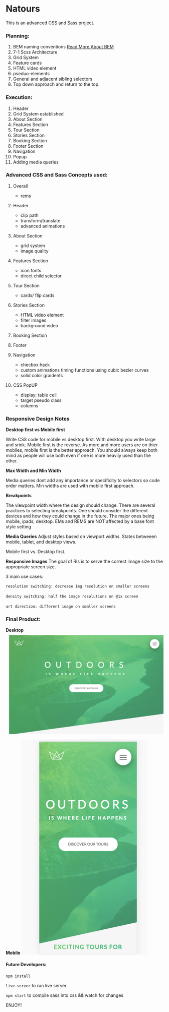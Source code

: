 # Natours

This is an advanced CSS and Sass project.

### Planning:
1. BEM naming conventions 
[Read More About BEM](http://getbem.com/naming/)
2. 7-1 Scss Architecture
3. Grid System
4. Feature cards
5. HTML video element
6. pseduo-elements
7. General and adjacent sibling selectors
8. Top down approach and return to the top.

### Execution:
1. Header 
2. Grid System established
3. About Section
4. Features Section
5. Tour Section
6. Stories Section
7. Booking Section
8. Footer Section
9. Navigation
10. Popup
11. Adding media queries 

### Advanced CSS and Sass Concepts used:
1. Overall
	* rems 
	
2. Header
	* clip path
	* transform/translate
	* advanced animations 

3. About Section
	* grid system
	* image quality

4. Features Section
	* icon fonts
	* direct child selector

5. Tour Section
	* cards/ flip cards

6. Stories Section 
	* HTML video element
	* filter images
	* background video

7. Booking Section

8. Footer

9. Navigation
	* checbox hack
	* custom animations timing functions using cubic bezier curves
	* solid color graidents

10. CSS PopUP
	* display: table cell
	* target pseudo class
	* columns

### Responsive Design Notes
**Desktop first vs Mobile first**

Write CSS code for mobile vs desktop first. With desktop you write large and 
srink. Mobile first is the reverse. As more and more users are on thier mobiles,
mobile first is the better approach. You should always keep both mind as people will
use both even if one is more heavily used than the other. 

**Max Width and Min Width**

Media queries dont add any importance or specificity to selectors so code order matters. Min widths are used with mobile first approach.

**Breakpoints**

The viewpoint width where the design should change.
There are several practices to selecting breakpoints. One should consider 
the different devices and how they could change in the future. The major ones being
mobile, ipads, desktop. 
EMs and REMS are NOT affected by a base font style setting

**Media Queries**
Adjust styles based on viewport widths. States betweeen mobile,
tablet, and desktop views. 

Mobile first vs. Desktop first. 

**Responsive Images**
The goal of RIs is to serve the correct image size to the appropriate screen size.

3 main use cases: 

	resolution switching: decrease img resolution on smaller screens

	density switching: half the image resolutions on @1x screen
	
	art direction: different image on smaller screens

### Final Product:

**Desktop**
![](project-large.jpg)

**Mobile**
![](project-small.jpg)

#### Future Developers:
`npm install`

`live-server` to run live server

`npm start` to compile sass into css && watch for changes

ENJOY!